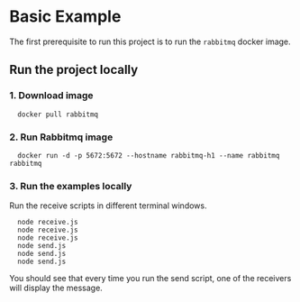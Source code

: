 # Basic Example
The first prerequisite to run this project is to run the `rabbitmq` docker image.

## Run the project locally

### 1. Download image
```
  docker pull rabbitmq
```

### 2. Run Rabbitmq image

```
  docker run -d -p 5672:5672 --hostname rabbitmq-h1 --name rabbitmq rabbitmq
```

### 3. Run the examples locally

Run the receive scripts in different terminal windows.

```
  node receive.js
  node receive.js
  node receive.js
  node send.js
  node send.js
  node send.js
```

You should see that every time you run the send script, one of the receivers will display the message.